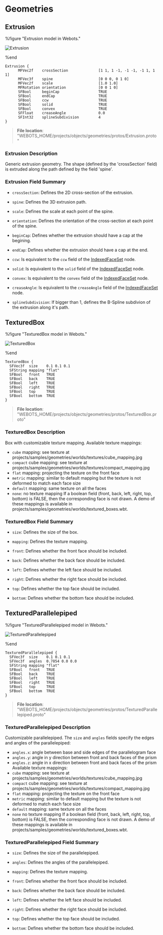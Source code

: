 # Geometries

## Extrusion

%figure "Extrusion model in Webots."

![Extrusion](images/objects/geometries/Extrusion/model.png)

%end

```
Extrusion {
      MFVec2f    crossSection              [1 1, 1 -1, -1 -1, -1 1, 1 1]   
      MFVec3f    spine                     [0 0 0, 0 1 0]                  
      MFVec2f    scale                     [1.0 1.0]                       
      MFRotation orientation               [0 0 1 0]                       
      SFBool     beginCap                  TRUE                            
      SFBool     endCap                    TRUE                            
      SFBool     ccw                       TRUE                            
      SFBool     solid                     TRUE                            
      SFBool     convex                    TRUE                            
      SFFloat    creaseAngle               0.0                             
      SFInt32    splineSubdivision         4                               
}
```

> **File location**: "WEBOTS\_HOME/projects/objects/geometries/protos/Extrusion.proto"

### Extrusion Description

Generic extrusion geometry.
The shape (defined by the 'crossSection' field) is extruded along the path defined by the field 'spine'.

### Extrusion Field Summary

- `crossSection`: Defines the 2D cross-section of the extrusion.

- `spine`: Defines the 3D extrusion path.

- `scale`: Defines the scale at each point of the spine.

- `orientation`: Defines the orientation of the cross-section at each point of the spine.

- `beginCap`: Defines whether the extrusion should have a cap at the begining.

- `endCap`: Defines whether the extrusion should have a cap at the end.

- `ccw`: Is equivalent to the `ccw` field of the [IndexedFaceSet](../reference/indexedfaceset.md) node.

- `solid`: Is equivalent to the `solid` field of the [IndexedFaceSet](../reference/indexedfaceset.md) node.

- `convex`: Is equivalent to the `convex` field of the [IndexedFaceSet](../reference/indexedfaceset.md) node.

- `creaseAngle`: Is equivalent to the `creaseAngle` field of the [IndexedFaceSet](../reference/indexedfaceset.md) node.

- `splineSubdivision`: If bigger than 1, defines the B-Spline subdivion of the extrusion along it's path.

## TexturedBox

%figure "TexturedBox model in Webots."

![TexturedBox](images/objects/geometries/TexturedBox/model.png)

%end

```
TexturedBox {
  SFVec3f  size    0.1 0.1 0.1  
  SFString mapping "flat"       
  SFBool   front   TRUE         
  SFBool   back    TRUE         
  SFBool   left    TRUE         
  SFBool   right   TRUE         
  SFBool   top     TRUE         
  SFBool   bottom  TRUE         
}
```

> **File location**: "WEBOTS\_HOME/projects/objects/geometries/protos/TexturedBox.proto"

### TexturedBox Description

Box with customizable texture mapping.
Available texture mappings:
- `cube` mapping: see texture at projects/samples/geometries/worlds/textures/cube\_mapping.jpg
- `compact` cube mapping: see texture at projects/samples/geometries/worlds/textures/compact\_mapping.jpg
- `flat` mapping: projecting the texture on the front face
- `metric` mapping: similar to default mapping but the texture is not deformed to match each face size
- `default` mapping: same texture on all the faces
- `none`: no texture mapping
If a boolean field (front, back, left, right, top, bottom) is FALSE, then the corresponding face is not drawn.
A demo of these mappings is available in projects/samples/geometries/worlds/textured\_boxes.wbt.

### TexturedBox Field Summary

- `size`: Defines the size of the box.

- `mapping`: Defines the texture mapping.

- `front`: Defines whether the front face should be included.

- `back`: Defines whether the back face should be included.

- `left`: Defines whether the left face should be included.

- `right`: Defines whether the right face should be included.

- `top`: Defines whether the top face should be included.

- `bottom`: Defines whether the bottom face should be included.

## TexturedParallelepiped

%figure "TexturedParallelepiped model in Webots."

![TexturedParallelepiped](images/objects/geometries/TexturedParallelepiped/model.png)

%end

```
TexturedParallelepiped {
  SFVec3f  size    0.1 0.1 0.1     
  SFVec3f  angles  0.7854 0.0 0.0  
  SFString mapping "flat"          
  SFBool   front   TRUE            
  SFBool   back    TRUE            
  SFBool   left    TRUE            
  SFBool   right   TRUE            
  SFBool   top     TRUE            
  SFBool   bottom  TRUE            
}
```

> **File location**: "WEBOTS\_HOME/projects/objects/geometries/protos/TexturedParallelepiped.proto"

### TexturedParallelepiped Description

Customizable parallelepiped.
The `size` and `angles` fields specify the edges and angles of the parallelepiped:
- `angles.x`: angle between base and side edges of the parallelogram face
- `angles.y`: angle in y direction between front and back faces of the prism
- `angles.z`: angle in x direction between front and back faces of the prism
Available texture mappings:
- `cube` mapping: see texture at projects/samples/geometries/worlds/textures/cube\_mapping.jpg
- `compact` cube mapping: see texture at projects/samples/geometries/worlds/textures/compact\_mapping.jpg
- `flat` mapping: projecting the texture on the front face
- `metric` mapping: similar to default mapping but the texture is not deformed to match each face size
- `default` mapping: same texture on all the faces
- `none` no texture mapping
If a boolean field (front, back, left, right, top, bottom) is FALSE, then the corresponding face is not drawn.
A demo of these mappings is available in projects/samples/geometries/worlds/textured\_boxes.wbt.

### TexturedParallelepiped Field Summary

- `size`: Defines the size of the parallelepiped.

- `angles`: Defines the angles of the parallelepiped.

- `mapping`: Defines the texture mapping.

- `front`: Defines whether the front face should be included.

- `back`: Defines whether the back face should be included.

- `left`: Defines whether the left face should be included.

- `right`: Defines whether the right face should be included.

- `top`: Defines whether the top face should be included.

- `bottom`: Defines whether the bottom face should be included.

